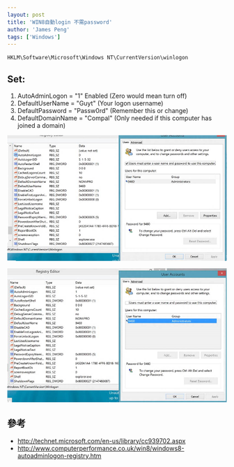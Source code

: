 ```yaml
---
layout: post
title: 'WIN8自動login 不需password'
author: 'James Peng'
tags: ['Windows']
---
```


    HKLM\Software\Microsoft\Windows NT\CurrentVersion\winlogon 


## Set:  ##

1. AutoAdminLogon = "1" Enabled  (Zero would mean turn off)
2. DefaultUserName = "Guyt" (Your logon username)
3. DefaultPassword = "Passw0rd" (Remember this or change)
4. DefaultDomainName = "Compal" (Only needed if this computer has joined a domain)


![](..\images\2013-09-17-WIN8AutoLogin\sTWJGA6.png)

![](..\images\2013-09-17-WIN8AutoLogin\qybAwEM.png)


## 參考 ##

- http://technet.microsoft.com/en-us/library/cc939702.aspx
- http://www.computerperformance.co.uk/win8/windows8-autoadminlogon-registry.htm


  

